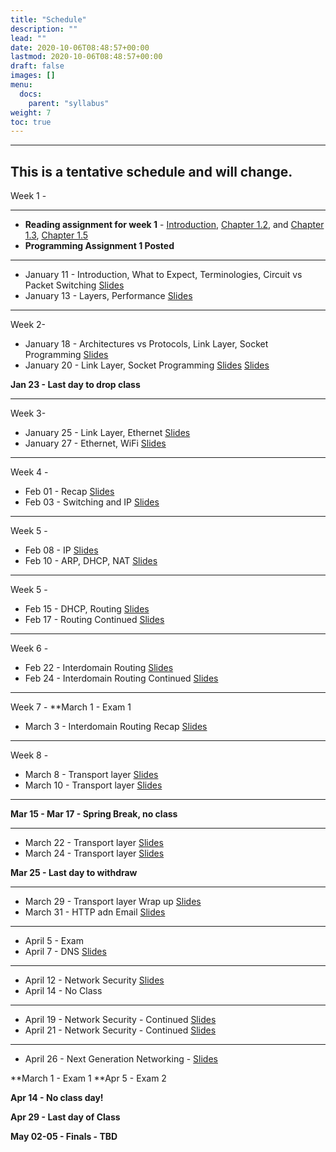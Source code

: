 ```yaml
---
title: "Schedule"
description: ""
lead: ""
date: 2020-10-06T08:48:57+00:00
lastmod: 2020-10-06T08:48:57+00:00
draft: false
images: []
menu:
  docs:
    parent: "syllabus"
weight: 7
toc: true
---
```


---
**This is a tentative schedule and will change.**
-----------------------------------------
Week 1 - 

---
- **Reading assignment for week 1** - [Introduction](https://book.systemsapproach.org/foundation/problem.html#problem-building-a-network), [Chapter 1.2](https://book.systemsapproach.org/foundation/requirements.html#requirements), and [Chapter 1.3](https://book.systemsapproach.org/foundation/architecture.html#architecture), [Chapter 1.5](https://book.systemsapproach.org/foundation/performance.html) 
- **Programming Assignment 1 Posted**
---	

* January 11 - Introduction, What to Expect, Terminologies, Circuit vs Packet Switching [Slides](/docs/syllabus/files/class_slides-2.pdf)
* January 13 - Layers, Performance [Slides](/docs/syllabus/files/class_slides-3.pdf)

-------------------------------------------
Week 2- 
* January 18 - Architectures vs Protocols, Link Layer, Socket Programming [Slides](/docs/syllabus/files/class_slides-3.1.pdf)
* January 20 - Link Layer, Socket Programming [Slides](/docs/syllabus/files/class_slides-3.2.pdf) [Slides](/docs/syllabus/files/socket.pdf)
 
**Jan 23 - Last day to drop class**

-------------------------------------------
Week 3- 
* January 25 - Link Layer, Ethernet [Slides](/docs/syllabus/files/class_slides-4.pdf)
* January 27 - Ethernet, WiFi [Slides](/docs/syllabus/files/class_slides-5.pdf)

-------------------------------------------
Week 4 - 
* Feb 01 - Recap [Slides](/docs/syllabus/files/class_slides-6.pdf)
* Feb 03 - Switching and IP [Slides](/docs/syllabus/files/class_slides-10.pdf)

-------------------------------------------
Week 5 - 
* Feb 08 - IP [Slides](/docs/syllabus/files/class_slides-10.pdf)
* Feb 10 - ARP, DHCP, NAT [Slides](/docs/syllabus/files/class_slides-11.pdf)

-------------------------------------------
Week 5 - 
* Feb 15 - DHCP, Routing [Slides](/docs/syllabus/files/class_slides-12.pdf)
* Feb 17 - Routing Continued [Slides](/docs/syllabus/files/class_slides-14.pdf)


-------------------------------------------
Week 6 - 
* Feb 22 - Interdomain Routing [Slides](/docs/syllabus/files/class_slides-16.pdf)
* Feb 24 - Interdomain Routing Continued [Slides](/docs/syllabus/files/class_slides-16.pdf)

-------------------------------------------
Week 7 - 
**March 1 - Exam 1
* March 3 - Interdomain Routing Recap [Slides](/docs/syllabus/files/class_slides-19.pdf)
-------------------------------------------
Week 8 - 
* March 8 - Transport layer [Slides](/docs/syllabus/files/class_slides-20.pdf)
* March 10 - Transport layer [Slides](/docs/syllabus/files/class_slides-21.pdf)
-------------------------------------------
**Mar 15 - Mar 17 - Spring Break, no class**

-------------------------------------------
* March 22 - Transport layer [Slides](/docs/syllabus/files/class_slides-23.pdf)
* March 24 - Transport layer [Slides](/docs/syllabus/files/class_slides-23.pdf)

**Mar 25 - Last day to withdraw**

-------------------------------------------
* March 29 - Transport layer Wrap up [Slides](/docs/syllabus/files/class_slides-25.pdf)
* March 31 - HTTP adn Email [Slides](/docs/syllabus/files/class_slides-25.1.pdf)

-------------------------------------------
* April 5 - Exam
* April 7 - DNS [Slides](/docs/syllabus/files/class_slides-26.pdf)
-------------------------------------------
* April 12 - Network Security [Slides](/docs/syllabus/files/class_slides-27.pdf)
* April 14 - No Class

-------------------------------------------
* April 19 - Network Security - Continued [Slides](/docs/syllabus/files/class_slides-28.pdf)
* April 21 - Network Security - Continued [Slides](/docs/syllabus/files/class_slides-28.pdf)

-------------------------------------------
* April 26 - Next Generation Networking - [Slides](/docs/syllabus/files/class_slides-29.pdf)




**March 1 - Exam 1
**Apr 5 - Exam 2

**Apr 14 - No class day!**

**Apr 29 - Last day of Class**

**May 02-05 - Finals - TBD**

